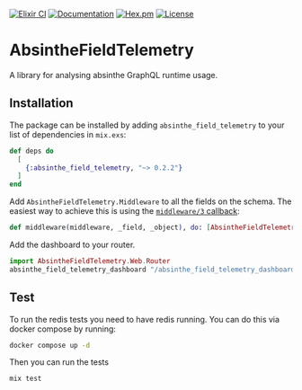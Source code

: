 [![Elixir CI](https://github.com/Johnabell/absinthe_field_telemetry/actions/workflows/elixir.yml/badge.svg)](https://github.com/Johnabell/absinthe_field_telemetry/actions/workflows/elixir.yml)
[![Documentation](https://img.shields.io/badge/documentation-gray)](https://hexdocs.pm/absinthe_field_telemetry)
[![Hex.pm](https://img.shields.io/hexpm/v/absinthe_field_telemetry.svg)](https://hex.pm/packages/absinthe_field_telemetry)
[![License](https://img.shields.io/hexpm/l/absinthe_field_telemetry.svg)](https://github.com/Johnabell/absinthe_field_telemetry/blob/master/LICENSE)

# AbsintheFieldTelemetry

A library for analysing absinthe GraphQL runtime usage.

## Installation

The package can be installed by adding `absinthe_field_telemetry` to your list
of dependencies in `mix.exs`:

```elixir
def deps do
  [
    {:absinthe_field_telemetry, "~> 0.2.2"}
  ]
end
```

Add `AbsintheFieldTelemetry.Middleware` to all the fields on the schema. The
easiest way to achieve this is using the [`middleware/3` callback](https://hexdocs.pm/absinthe/Absinthe.Middleware.html#module-the-middleware-3-callback):

```elixir
def middleware(middleware, _field, _object), do: [AbsintheFieldTelemetry.Middleware | middleware]
```

Add the dashboard to your router.

```elixir
import AbsintheFieldTelemetry.Web.Router
absinthe_field_telemetry_dashboard "/absinthe_field_telemetry_dashboard"
```

## Test

To run the redis tests you need to have redis running. You can do this via docker compose by running:

```bash
docker compose up -d
```

Then you can run the tests

```
mix test
```
